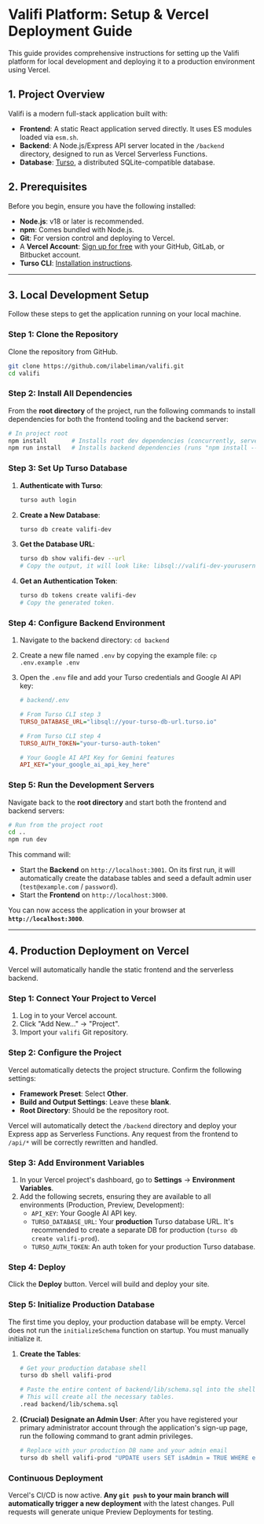 # Valifi Platform: Setup & Vercel Deployment Guide

This guide provides comprehensive instructions for setting up the Valifi platform for local development and deploying it to a production environment using Vercel.

## 1. Project Overview

Valifi is a modern full-stack application built with:

-   **Frontend**: A static React application served directly. It uses ES modules loaded via `esm.sh`.
-   **Backend**: A Node.js/Express API server located in the `/backend` directory, designed to run as Vercel Serverless Functions.
-   **Database**: [Turso](https://turso.tech/), a distributed SQLite-compatible database.

## 2. Prerequisites

Before you begin, ensure you have the following installed:

-   **Node.js**: v18 or later is recommended.
-   **npm**: Comes bundled with Node.js.
-   **Git**: For version control and deploying to Vercel.
-   A **Vercel Account**: [Sign up for free](https://vercel.com/signup) with your GitHub, GitLab, or Bitbucket account.
-   **Turso CLI**: [Installation instructions](https://docs.turso.tech/cli/installation).

---

## 3. Local Development Setup

Follow these steps to get the application running on your local machine.

### Step 1: Clone the Repository

Clone the repository from GitHub.

```bash
git clone https://github.com/ilabeliman/valifi.git
cd valifi
```

### Step 2: Install All Dependencies

From the **root directory** of the project, run the following commands to install dependencies for both the frontend tooling and the backend server:

```bash
# In project root
npm install       # Installs root dev dependencies (concurrently, serve)
npm run install   # Installs backend dependencies (runs "npm install --prefix backend")
```

### Step 3: Set Up Turso Database

1.  **Authenticate with Turso**:
    ```bash
    turso auth login
    ```
2.  **Create a New Database**:
    ```bash
    turso db create valifi-dev
    ```
3.  **Get the Database URL**:
    ```bash
    turso db show valifi-dev --url
    # Copy the output, it will look like: libsql://valifi-dev-yourusername.turso.io
    ```
4.  **Get an Authentication Token**:
    ```bash
    turso db tokens create valifi-dev
    # Copy the generated token.
    ```

### Step 4: Configure Backend Environment

1.  Navigate to the backend directory: `cd backend`
2.  Create a new file named `.env` by copying the example file: `cp .env.example .env`
3.  Open the `.env` file and add your Turso credentials and Google AI API key:

    ```ini
    # backend/.env

    # From Turso CLI step 3
    TURSO_DATABASE_URL="libsql://your-turso-db-url.turso.io"

    # From Turso CLI step 4
    TURSO_AUTH_TOKEN="your-turso-auth-token"

    # Your Google AI API Key for Gemini features
    API_KEY="your_google_ai_api_key_here"
    ```

### Step 5: Run the Development Servers

Navigate back to the **root directory** and start both the frontend and backend servers:

```bash
# Run from the project root
cd ..
npm run dev
```

This command will:
-   Start the **Backend** on `http://localhost:3001`. On its first run, it will automatically create the database tables and seed a default admin user (`test@example.com` / `password`).
-   Start the **Frontend** on `http://localhost:3000`.

You can now access the application in your browser at **`http://localhost:3000`**.

---

## 4. Production Deployment on Vercel

Vercel will automatically handle the static frontend and the serverless backend.

### Step 1: Connect Your Project to Vercel

1.  Log in to your Vercel account.
2.  Click "Add New..." -> "Project".
3.  Import your `valifi` Git repository.

### Step 2: Configure the Project

Vercel automatically detects the project structure. Confirm the following settings:

-   **Framework Preset**: Select **Other**.
-   **Build and Output Settings**: Leave these **blank**.
-   **Root Directory**: Should be the repository root.

Vercel will automatically detect the `/backend` directory and deploy your Express app as Serverless Functions. Any request from the frontend to `/api/*` will be correctly rewritten and handled.

### Step 3: Add Environment Variables

1.  In your Vercel project's dashboard, go to **Settings** -> **Environment Variables**.
2.  Add the following secrets, ensuring they are available to all environments (Production, Preview, Development):
    -   `API_KEY`: Your Google AI API key.
    -   `TURSO_DATABASE_URL`: Your **production** Turso database URL. It's recommended to create a separate DB for production (`turso db create valifi-prod`).
    -   `TURSO_AUTH_TOKEN`: An auth token for your production Turso database.

### Step 4: Deploy

Click the **Deploy** button. Vercel will build and deploy your site.

### Step 5: Initialize Production Database

The first time you deploy, your production database will be empty. Vercel does not run the `initializeSchema` function on startup. You must manually initialize it.

1.  **Create the Tables**:
    ```bash
    # Get your production database shell
    turso db shell valifi-prod
    
    # Paste the entire content of backend/lib/schema.sql into the shell and press Enter.
    # This will create all the necessary tables.
    .read backend/lib/schema.sql
    ```
2.  **(Crucial) Designate an Admin User**:
    After you have registered your primary administrator account through the application's sign-up page, run the following command to grant admin privileges.

    ```bash
    # Replace with your production DB name and your admin email
    turso db shell valifi-prod "UPDATE users SET isAdmin = TRUE WHERE email = 'your-admin-email@example.com'"
    ```

### Continuous Deployment

Vercel's CI/CD is now active. **Any `git push` to your main branch will automatically trigger a new deployment** with the latest changes. Pull requests will generate unique Preview Deployments for testing.

